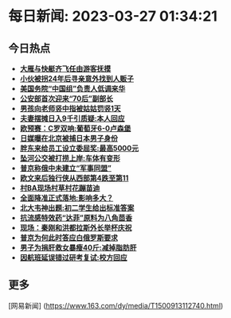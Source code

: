 
# 每日新闻: 2023-03-27 01:34:21
## 今日热点

- **[大雁与快艇齐飞任由游客抚摸](https://www.163.com/search?keyword=%E5%A4%A7%E9%9B%81%E4%B8%8E%E5%BF%AB%E8%89%87%E9%BD%90%E9%A3%9E%E4%BB%BB%E7%94%B1%E6%B8%B8%E5%AE%A2%E6%8A%9A%E6%91%B8)**
- **[小伙被拐24年后寻亲意外找到人贩子](https://www.163.com/search?keyword=%E5%B0%8F%E4%BC%99%E8%A2%AB%E6%8B%9024%E5%B9%B4%E5%90%8E%E5%AF%BB%E4%BA%B2%E6%84%8F%E5%A4%96%E6%89%BE%E5%88%B0%E4%BA%BA%E8%B4%A9%E5%AD%90)**
- **[美国务院“中国组”负责人低调来华](https://www.163.com/search?keyword=%E7%BE%8E%E5%9B%BD%E5%8A%A1%E9%99%A2%E2%80%9C%E4%B8%AD%E5%9B%BD%E7%BB%84%E2%80%9D%E8%B4%9F%E8%B4%A3%E4%BA%BA%E4%BD%8E%E8%B0%83%E6%9D%A5%E5%8D%8E)**
- **[公安部首次迎来“70后”副部长](https://www.163.com/search?keyword=%E5%85%AC%E5%AE%89%E9%83%A8%E9%A6%96%E6%AC%A1%E8%BF%8E%E6%9D%A5%E2%80%9C70%E5%90%8E%E2%80%9D%E5%89%AF%E9%83%A8%E9%95%BF)**
- **[男孩向老师竖中指被姑姑罚竖1天](https://www.163.com/search?keyword=%E7%94%B7%E5%AD%A9%E5%90%91%E8%80%81%E5%B8%88%E7%AB%96%E4%B8%AD%E6%8C%87%E8%A2%AB%E5%A7%91%E5%A7%91%E7%BD%9A%E7%AB%961%E5%A4%A9)**
- **[夫妻摆摊日入9千引质疑:本人回应](https://www.163.com/search?keyword=%E5%A4%AB%E5%A6%BB%E6%91%86%E6%91%8A%E6%97%A5%E5%85%A59%E5%8D%83%E5%BC%95%E8%B4%A8%E7%96%91+%E6%9C%AC%E4%BA%BA%E5%9B%9E%E5%BA%94)**
- **[欧预赛：C罗双响:葡萄牙6-0卢森堡](https://www.163.com/search?keyword=%E6%AC%A7%E9%A2%84%E8%B5%9B%EF%BC%9AC%E7%BD%97%E5%8F%8C%E5%93%8D+%E8%91%A1%E8%90%84%E7%89%996-0%E5%8D%A2%E6%A3%AE%E5%A0%A1)**
- **[日媒曝在北京被捕日本男子身份](https://www.163.com/search?keyword=%E6%97%A5%E5%AA%92%E6%9B%9D%E5%9C%A8%E5%8C%97%E4%BA%AC%E8%A2%AB%E6%8D%95%E6%97%A5%E6%9C%AC%E7%94%B7%E5%AD%90%E8%BA%AB%E4%BB%BD)**
- **[胖东来给员工设立委屈奖:最高5000元](https://www.163.com/search?keyword=%E8%83%96%E4%B8%9C%E6%9D%A5%E7%BB%99%E5%91%98%E5%B7%A5%E8%AE%BE%E7%AB%8B%E5%A7%94%E5%B1%88%E5%A5%96+%E6%9C%80%E9%AB%985000%E5%85%83)**
- **[坠河公交被打捞上岸:车体有变形](https://www.163.com/search?keyword=%E5%9D%A0%E6%B2%B3%E5%85%AC%E4%BA%A4%E8%A2%AB%E6%89%93%E6%8D%9E%E4%B8%8A%E5%B2%B8+%E8%BD%A6%E4%BD%93%E6%9C%89%E5%8F%98%E5%BD%A2)**
- **[普京称俄中未建立“军事同盟”](https://www.163.com/search?keyword=%E6%99%AE%E4%BA%AC%E7%A7%B0%E4%BF%84%E4%B8%AD%E6%9C%AA%E5%BB%BA%E7%AB%8B%E2%80%9C%E5%86%9B%E4%BA%8B%E5%90%8C%E7%9B%9F%E2%80%9D)**
- **[欧文来后独行侠从西部第4跌至第11](https://www.163.com/search?keyword=%E6%AC%A7%E6%96%87%E6%9D%A5%E5%90%8E%E7%8B%AC%E8%A1%8C%E4%BE%A0%E4%BB%8E%E8%A5%BF%E9%83%A8%E7%AC%AC4%E8%B7%8C%E8%87%B3%E7%AC%AC11)**
- **[村BA现场村草村花蹦苗迪](https://www.163.com/search?keyword=%E6%9D%91BA%E7%8E%B0%E5%9C%BA%E6%9D%91%E8%8D%89%E6%9D%91%E8%8A%B1%E8%B9%A6%E8%8B%97%E8%BF%AA)**
- **[全面降准正式落地:影响多大？](https://www.163.com/search?keyword=%E5%85%A8%E9%9D%A2%E9%99%8D%E5%87%86%E6%AD%A3%E5%BC%8F%E8%90%BD%E5%9C%B0+%E5%BD%B1%E5%93%8D%E5%A4%9A%E5%A4%A7%EF%BC%9F)**
- **[北大韦神出题:初二学生给出标准答案](https://www.163.com/search?keyword=%E5%8C%97%E5%A4%A7%E9%9F%A6%E7%A5%9E%E5%87%BA%E9%A2%98+%E5%88%9D%E4%BA%8C%E5%AD%A6%E7%94%9F%E7%BB%99%E5%87%BA%E6%A0%87%E5%87%86%E7%AD%94%E6%A1%88)**
- **[抗流感特效药“达菲”原料为八角茴香](https://www.163.com/search?keyword=%E6%8A%97%E6%B5%81%E6%84%9F%E7%89%B9%E6%95%88%E8%8D%AF%E2%80%9C%E8%BE%BE%E8%8F%B2%E2%80%9D%E5%8E%9F%E6%96%99%E4%B8%BA%E5%85%AB%E8%A7%92%E8%8C%B4%E9%A6%99)**
- **[现场：秦刚和洪都拉斯外长举杯庆祝](https://www.163.com/search?keyword=%E7%8E%B0%E5%9C%BA%EF%BC%9A%E7%A7%A6%E5%88%9A%E5%92%8C%E6%B4%AA%E9%83%BD%E6%8B%89%E6%96%AF%E5%A4%96%E9%95%BF%E4%B8%BE%E6%9D%AF%E5%BA%86%E7%A5%9D)**
- **[普京为何此时答应白俄罗斯要求](https://www.163.com/search?keyword=%E6%99%AE%E4%BA%AC%E4%B8%BA%E4%BD%95%E6%AD%A4%E6%97%B6%E7%AD%94%E5%BA%94%E7%99%BD%E4%BF%84%E7%BD%97%E6%96%AF%E8%A6%81%E6%B1%82)**
- **[男子为捐肝救女暴瘦40斤:减掉脂肪肝](https://www.163.com/search?keyword=%E7%94%B7%E5%AD%90%E4%B8%BA%E6%8D%90%E8%82%9D%E6%95%91%E5%A5%B3%E6%9A%B4%E7%98%A640%E6%96%A4+%E5%87%8F%E6%8E%89%E8%84%82%E8%82%AA%E8%82%9D)**
- **[因航班延误错过研考复试:校方回应](https://www.163.com/search?keyword=%E5%9B%A0%E8%88%AA%E7%8F%AD%E5%BB%B6%E8%AF%AF%E9%94%99%E8%BF%87%E7%A0%94%E8%80%83%E5%A4%8D%E8%AF%95+%E6%A0%A1%E6%96%B9%E5%9B%9E%E5%BA%94)**

## 更多
[网易新闻] (https://www.163.com/dy/media/T1500913112740.html)
